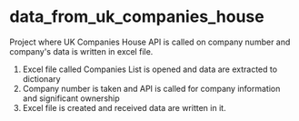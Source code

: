 # data_from_uk_companies_house
Project where UK Companies House API is called on company number and company's data is written in excel file.

1. Excel file called Companies List is opened and data are extracted to dictionary
2. Company number is taken and API is called for company information and significant ownership
3. Excel file is created and received data are written in it.
